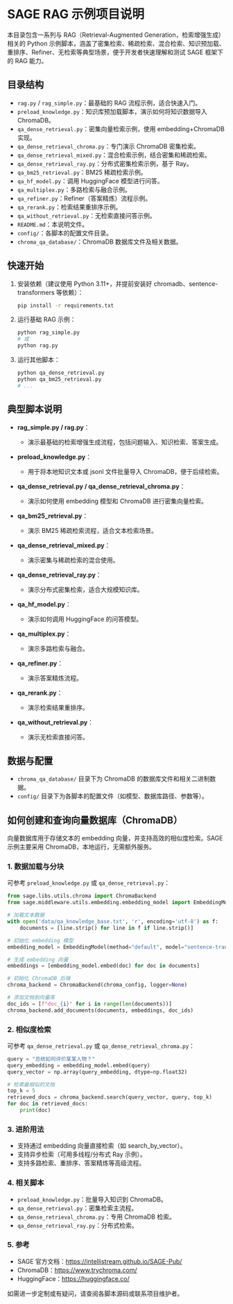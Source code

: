 
# SAGE RAG 示例项目说明

本目录包含一系列与 RAG（Retrieval-Augmented Generation，检索增强生成）相关的 Python 示例脚本，涵盖了密集检索、稀疏检索、混合检索、知识预加载、重排序、Refiner、无检索等典型场景，便于开发者快速理解和测试 SAGE 框架下的 RAG 能力。

## 目录结构

- `rag.py` / `rag_simple.py`：最基础的 RAG 流程示例，适合快速入门。
- `preload_knowledge.py`：知识库预加载脚本，演示如何将知识数据导入 ChromaDB。
- `qa_dense_retrieval.py`：密集向量检索示例，使用 embedding+ChromaDB 实现。
- `qa_dense_retrieval_chroma.py`：专门演示 ChromaDB 密集检索。
- `qa_dense_retrieval_mixed.py`：混合检索示例，结合密集和稀疏检索。
- `qa_dense_retrieval_ray.py`：分布式密集检索示例，基于 Ray。
- `qa_bm25_retrieval.py`：BM25 稀疏检索示例。
- `qa_hf_model.py`：调用 HuggingFace 模型进行问答。
- `qa_multiplex.py`：多路检索与融合示例。
- `qa_refiner.py`：Refiner（答案精炼）流程示例。
- `qa_rerank.py`：检索结果重排序示例。
- `qa_without_retrieval.py`：无检索直接问答示例。
- `README.md`：本说明文件。
- `config/`：各脚本的配置文件目录。
- `chroma_qa_database/`：ChromaDB 数据库文件及相关数据。

## 快速开始

1. 安装依赖（建议使用 Python 3.11+，并提前安装好 chromadb、sentence-transformers 等依赖）：
	 ```bash
	 pip install -r requirements.txt
	 ```

2. 运行基础 RAG 示例：
	 ```bash
	 python rag_simple.py
	 # 或
	 python rag.py
	 ```

3. 运行其他脚本：
	 ```bash
	 python qa_dense_retrieval.py
	 python qa_bm25_retrieval.py
	 # ...
	 ```

## 典型脚本说明

- **rag_simple.py / rag.py**：
	- 演示最基础的检索增强生成流程，包括问题输入、知识检索、答案生成。

- **preload_knowledge.py**：
	- 用于将本地知识文本或 jsonl 文件批量导入 ChromaDB，便于后续检索。

- **qa_dense_retrieval.py / qa_dense_retrieval_chroma.py**：
	- 演示如何使用 embedding 模型和 ChromaDB 进行密集向量检索。

- **qa_bm25_retrieval.py**：
	- 演示 BM25 稀疏检索流程，适合文本检索场景。

- **qa_dense_retrieval_mixed.py**：
	- 演示密集与稀疏检索的混合使用。

- **qa_dense_retrieval_ray.py**：
	- 演示分布式密集检索，适合大规模知识库。

- **qa_hf_model.py**：
	- 演示如何调用 HuggingFace 的问答模型。

- **qa_multiplex.py**：
	- 演示多路检索与融合。

- **qa_refiner.py**：
	- 演示答案精炼流程。

- **qa_rerank.py**：
	- 演示检索结果重排序。

- **qa_without_retrieval.py**：
	- 演示无检索直接问答。

## 数据与配置

- `chroma_qa_database/` 目录下为 ChromaDB 的数据库文件和相关二进制数据。
- `config/` 目录下为各脚本的配置文件（如模型、数据库路径、参数等）。


## 如何创建和查询向量数据库（ChromaDB）

向量数据库用于存储文本的 embedding 向量，并支持高效的相似度检索。SAGE 示例主要采用 ChromaDB，本地运行，无需额外服务。

### 1. 数据加载与分块

可参考 `preload_knowledge.py` 或 `qa_dense_retrieval.py`：

```python
from sage.libs.utils.chroma import ChromaBackend
from sage.middleware.utils.embedding.embedding_model import EmbeddingModel

# 加载文本数据
with open('data/qa_knowledge_base.txt', 'r', encoding='utf-8') as f:
	documents = [line.strip() for line in f if line.strip()]

# 初始化 embedding 模型
embedding_model = EmbeddingModel(method="default", model="sentence-transformers/all-MiniLM-L6-v2")

# 生成 embedding 向量
embeddings = [embedding_model.embed(doc) for doc in documents]

# 初始化 ChromaDB 后端
chroma_backend = ChromaBackend(chroma_config, logger=None)

# 添加文档到向量库
doc_ids = [f"doc_{i}" for i in range(len(documents))]
chroma_backend.add_documents(documents, embeddings, doc_ids)
```

### 2. 相似度检索

可参考 `qa_dense_retrieval.py` 或 `qa_dense_retrieval_chroma.py`：

```python
query = "总统如何评价某某人物？"
query_embedding = embedding_model.embed(query)
query_vector = np.array(query_embedding, dtype=np.float32)

# 检索最相似的文档
top_k = 5
retrieved_docs = chroma_backend.search(query_vector, query, top_k)
for doc in retrieved_docs:
	print(doc)
```

### 3. 进阶用法

- 支持通过 embedding 向量直接检索（如 search_by_vector）。
- 支持异步检索（可用多线程/分布式 Ray 示例）。
- 支持多路检索、重排序、答案精炼等高级流程。

### 4. 相关脚本

- `preload_knowledge.py`：批量导入知识到 ChromaDB。
- `qa_dense_retrieval.py`：密集检索主流程。
- `qa_dense_retrieval_chroma.py`：专用 ChromaDB 检索。
- `qa_dense_retrieval_ray.py`：分布式检索。

### 5. 参考

- SAGE 官方文档：https://intellistream.github.io/SAGE-Pub/
- ChromaDB：https://www.trychroma.com/
- HuggingFace：https://huggingface.co/

如需进一步定制或有疑问，请查阅各脚本源码或联系项目维护者。
